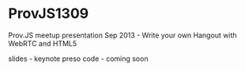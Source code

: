 ProvJS1309
==========

Prov.JS meetup presentation Sep 2013 - Write your own Hangout with WebRTC and HTML5

slides - keynote preso
code - coming soon
